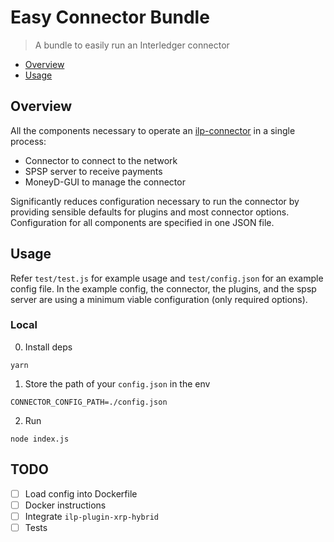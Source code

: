 # Easy Connector Bundle 

> A bundle to easily run an Interledger connector
* [Overview](#overview)
* [Usage](#usage)

## <a name="overview"></a>Overview
All the components necessary to operate an [ilp-connector](https://github.com/interledgerjs/ilp-connector) in a single process:

* Connector to connect to the network
* SPSP server to receive payments
* MoneyD-GUI to manage the connector

Significantly reduces configuration necessary to run the connector by providing 
sensible defaults for plugins and most connector options. Configuration for all
components are specified in one JSON file.

## <a name="usage"></a>Usage
Refer `test/test.js` for example usage and `test/config.json` for an example
config file. In the example config, the connector, the plugins, and the spsp
server are using a minimum viable configuration (only required options).

### Local
0) Install deps

```
yarn
```
1) Store the path of your `config.json` in the env

```
CONNECTOR_CONFIG_PATH=./config.json
```

2) Run

```
node index.js
```

TODO
----
- [ ] Load config into Dockerfile
- [ ] Docker instructions
- [ ] Integrate `ilp-plugin-xrp-hybrid`
- [ ] Tests
